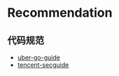 # Recommendation

## 代码规范

* [uber-go-guide](/recommendation/go-code-guide.html#uber-go-guide)
* [tencent-secguide](/recommendation/go-code-guide.html#tencent-go)
